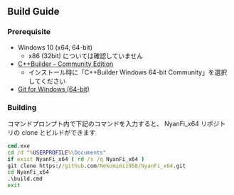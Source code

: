 ﻿## Build Guide

### Prerequisite

- Windows 10 (x64, 64-bit)
  - x86 (32bit) については確認していません
- [C++Builder - Community Edition](https://www.embarcadero.com/jp/products/cbuilder/starter/)
  - インストール時に「C++Builder Windows 64-bit Community」を選択してください
- [Git for Windows (64-bit)](https://git-scm.com/download/win)

### Building

コマンドプロンプト内で下記のコマンドを入力すると、 NyanFi_x64 リポジトリの clone とビルドができます

```bat
cmd.exe
cd /d "%USERPROFILE%\Documents"
if exist NyanFi_x64 ( rd /s /q NyanFi_x64 )
git clone https://github.com/Nekomimi1958/NyanFi_x64.git
cd NyanFi_x64
.\build.cmd
exit
```

